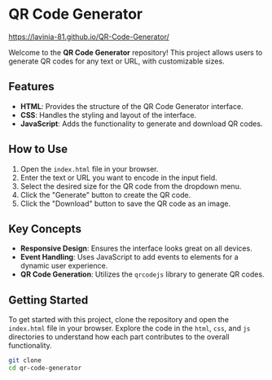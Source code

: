 # QR Code Generator
https://lavinia-81.github.io/QR-Code-Generator/

Welcome to the **QR Code Generator** repository! This project allows users to generate QR codes for any text or URL, with customizable sizes.

## Features

- **HTML**: Provides the structure of the QR Code Generator interface.
- **CSS**: Handles the styling and layout of the interface.
- **JavaScript**: Adds the functionality to generate and download QR codes.

## How to Use

1. Open the `index.html` file in your browser.
2. Enter the text or URL you want to encode in the input field.
3. Select the desired size for the QR code from the dropdown menu.
4. Click the "Generate" button to create the QR code.
5. Click the "Download" button to save the QR code as an image.

## Key Concepts

- **Responsive Design**: Ensures the interface looks great on all devices.
- **Event Handling**: Uses JavaScript to add events to elements for a dynamic user experience.
- **QR Code Generation**: Utilizes the `qrcodejs` library to generate QR codes.

## Getting Started

To get started with this project, clone the repository and open the `index.html` file in your browser. Explore the code in the `html`, `css`, and `js` directories to understand how each part contributes to the overall functionality.

```bash
git clone 
cd qr-code-generator
